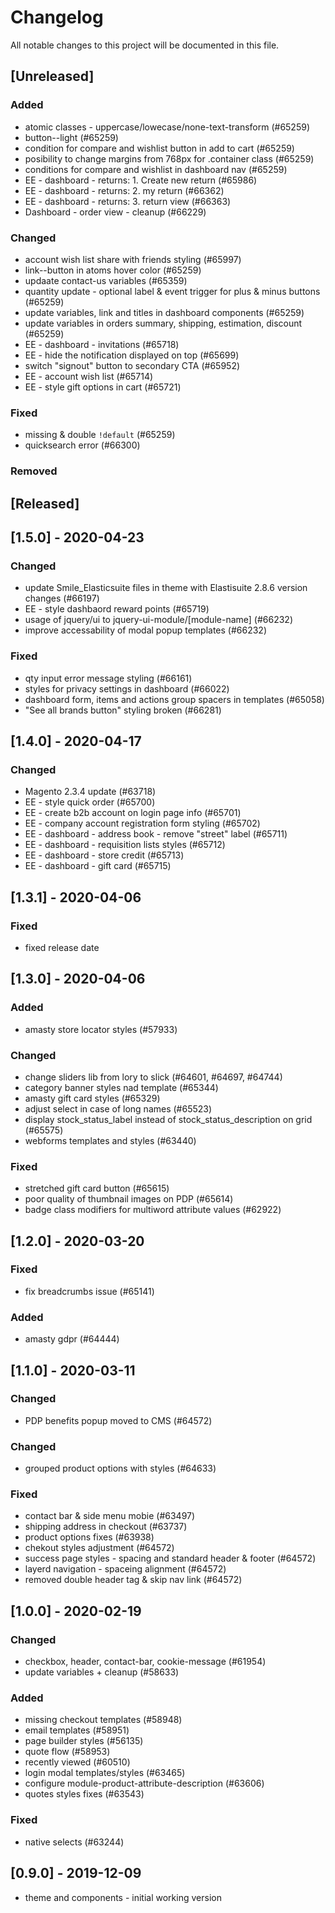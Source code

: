 # Changelog
All notable changes to this project will be documented in this file.

## [Unreleased]
### Added
- atomic classes - uppercase/lowecase/none-text-transform (#65259)
- button--light (#65259)
- condition for compare and wishlist button in add to cart (#65259)
- posibility to change margins from 768px for .container class (#65259)
- conditions for compare and wishlist in dashboard nav (#65259)
- EE - dashboard - returns: 1. Create new return (#65986)
- EE - dashboard - returns: 2. my return (#66362)
- EE - dashboard - returns: 3. return view (#66363)
- Dashboard - order view - cleanup (#66229)
### Changed
- account wish list share with friends styling (#65997)
- link--button in atoms hover color (#65259)
- updaate contact-us variables (#65359)
- quantity update - optional label & event trigger for plus & minus buttons (#65259)
- update variables, link and titles in dashboard components (#65259)
- update variables in orders summary, shipping, estimation, discount (#65259)
- EE - dashboard - invitations (#65718)
- EE - hide the notification displayed on top (#65699)
- switch "signout" button to secondary CTA (#65952)
- EE - account wish list (#65714)
- EE - style gift options in cart (#65721)
### Fixed
- missing & double `!default` (#65259)
- quicksearch error (#66300)
### Removed

## [Released]

## [1.5.0] - 2020-04-23
### Changed
- update Smile_Elasticsuite files in theme with Elastisuite 2.8.6 version changes (#66197)
- EE - style dashbaord reward points (#65719)
- usage of jquery/ui to jquery-ui-module/[module-name] (#66232)
- improve accessability of modal popup templates (#66232)
### Fixed
- qty input error message styling (#66161)
- styles for privacy settings in dashboard (#66022)
- dashboard form, items and actions group spacers in templates (#65058)
- "See all brands button" styling broken (#66281)

## [1.4.0] - 2020-04-17
### Changed
- Magento 2.3.4 update (#63718)
- EE - style quick order (#65700)
- EE - create b2b account on login page info (#65701)
- EE - company account registration form styling (#65702)
- EE - dashboard - address book - remove "street" label (#65711)
- EE - dashboard - requisition lists styles (#65712)
- EE - dashboard - store credit (#65713)
- EE - dashboard - gift card (#65715)

## [1.3.1] - 2020-04-06
### Fixed
- fixed release date

## [1.3.0] - 2020-04-06
### Added
- amasty store locator styles (#57933)
### Changed
- change sliders lib from lory to slick (#64601, #64697, #64744)
- category banner styles nad template (#65344)
- amasty gift card styles (#65329)
- adjust select in case of long names (#65523)
- display stock_status_label instead of stock_status_description on grid (#65575)
- webforms templates and styles (#63440)
### Fixed
- stretched gift card button (#65615)
- poor quality of thumbnail images on PDP (#65614)
- badge class modifiers for multiword attribute values (#62922)

## [1.2.0] - 2020-03-20
### Fixed
- fix breadcrumbs issue (#65141)
### Added
- amasty gdpr (#64444)

## [1.1.0] - 2020-03-11
### Changed
- PDP benefits popup moved to CMS (#64572)
### Changed
- grouped product options with styles (#64633)

### Fixed
- contact bar & side menu mobie (#63497)
- shipping address in checkout (#63737)
- product options fixes (#63938)
- chekout styles adjustment (#64572)
- success page styles - spacing and standard header & footer (#64572)
- layerd navigation - spaceing alignment (#64572)
- removed double header tag & skip nav link (#64572)


## [1.0.0] - 2020-02-19
### Changed
- checkbox, header, contact-bar, cookie-message (#61954)
- update variables + cleanup (#58633)

### Added
- missing checkout templates (#58948)
- email templates (#58951)
- page builder styles (#56135)
- quote flow (#58953)
- recently viewed (#60510)
- login modal templates/styles (#63465)
- configure module-product-attribute-description (#63606)
- quotes styles fixes (#63543)

### Fixed
- native selects (#63244)

## [0.9.0] - 2019-12-09
- theme and components - initial working version
